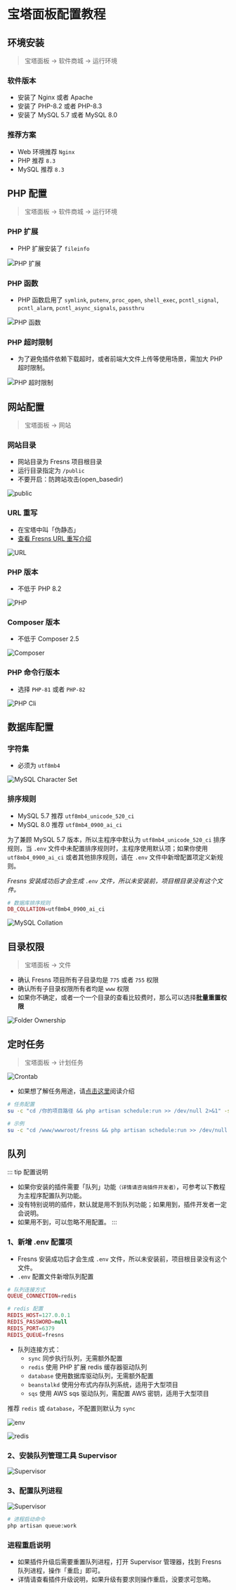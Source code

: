 # 宝塔面板配置教程

## 环境安装

> 宝塔面板 -> 软件商城 -> 运行环境

### 软件版本

- 安装了 Nginx 或者 Apache
- 安装了 PHP-8.2 或者 PHP-8.3
- 安装了 MySQL 5.7 或者 MySQL 8.0

### 推荐方案

- Web 环境推荐 `Nginx`
- PHP 推荐 `8.3`
- MySQL 推荐 `8.3`

## PHP 配置

> 宝塔面板 -> 软件商城 -> 运行环境

### PHP 扩展

- PHP 扩展安装了 `fileinfo`

![PHP 扩展](https://assets.fresns.com/images/wikis/guides/baota-php-extensions.png)

### PHP 函数

- PHP 函数启用了 `symlink`, `putenv`, `proc_open`, `shell_exec`, `pcntl_signal`, `pcntl_alarm`, `pcntl_async_signals`, `passthru`

![PHP 函数](https://assets.fresns.com/images/wikis/guides/baota-php-functions.png)

### PHP 超时限制

- 为了避免插件依赖下载超时，或者前端大文件上传等使用场景，需加大 PHP 超时限制。

![PHP 超时限制](https://assets.fresns.com/images/wikis/guides/baota-php-timeout.png)

## 网站配置

> 宝塔面板 -> 网站

### 网站目录

- 网站目录为 Fresns 项目根目录
- 运行目录指定为 `/public`
- 不要开启：防跨站攻击(open_basedir)

![public](https://assets.fresns.com/images/wikis/guides/baota-website-directory.png)

### URL 重写

- 在宝塔中叫「伪静态」
- [查看 Fresns URL 重写介绍](../guide/install.md#url-重写)

![URL](https://assets.fresns.com/images/wikis/guides/baota-url-rewriting.png)

### PHP 版本

- 不低于 PHP 8.2

![PHP](https://assets.fresns.com/images/wikis/guides/baota-php-version.png)

### Composer 版本

- 不低于 Composer 2.5

![Composer](https://assets.fresns.com/images/wikis/guides/baota-composer-version.png)

### PHP 命令行版本

- 选择 `PHP-81` 或者 `PHP-82`

![PHP Cli](https://assets.fresns.com/images/wikis/guides/baota-php-cli.png)

## 数据库配置

### 字符集

- 必须为 `utf8mb4`

![MySQL Character Set](https://assets.fresns.com/images/wikis/guides/baota-mysql-character-set.png)

### 排序规则

- MySQL 5.7 推荐 `utf8mb4_unicode_520_ci`
- MySQL 8.0 推荐 `utf8mb4_0900_ai_ci`

为了兼顾 MySQL 5.7 版本，所以主程序中默认为 `utf8mb4_unicode_520_ci` 排序规则，当 `.env` 文件中未配置排序规则时，主程序使用默认项；如果你使用 `utf8mb4_0900_ai_ci` 或者其他排序规则，请在 `.env` 文件中新增配置项定义新规则。

*Fresns 安装成功后才会生成 `.env` 文件，所以未安装前，项目根目录没有这个文件。*

```php
# 数据库排序规则
DB_COLLATION=utf8mb4_0900_ai_ci
```

![MySQL Collation](https://assets.fresns.com/images/wikis/guides/mysql-collation.png)

## 目录权限

> 宝塔面板 -> 文件

- 确认 Fresns 项目所有子目录均是 `775` 或者 `755` 权限
- 确认所有子目录权限所有者均是 `www` 权限
- 如果你不确定，或者一个一个目录的查看比较费时，那么可以选择**批量重置权限**

![Folder Ownership](https://assets.fresns.com/images/wikis/guides/baota-folder-ownership.png)

## 定时任务

> 宝塔面板 -> 计划任务

![Crontab](https://assets.fresns.com/images/wikis/guides/baota-crontab.png)

- 如果想了解任务用途，请[点击这里](../guide/configs.md#任务调度)阅读介绍

```sh
# 任务配置
su -c "cd /你的项目路径 && php artisan schedule:run >> /dev/null 2>&1" -s /bin/sh 所有者

# 示例
su -c "cd /www/wwwroot/fresns && php artisan schedule:run >> /dev/null 2>&1" -s /bin/sh www
```

## 队列

::: tip 配置说明
- 如果你安装的插件需要「队列」功能`（详情请咨询插件开发者）`，可参考以下教程为主程序配置队列功能。
- 没有特别说明的插件，默认就是用不到队列功能；如果用到，插件开发者一定会说明。
- 如果用不到，可以忽略不用配置。
:::

### 1、新增 .env 配置项

- Fresns 安装成功后才会生成 `.env` 文件，所以未安装前，项目根目录没有这个文件。
- `.env` 配置文件新增队列配置

```php
# 队列连接方式
QUEUE_CONNECTION=redis

# redis 配置
REDIS_HOST=127.0.0.1
REDIS_PASSWORD=null
REDIS_PORT=6379
REDIS_QUEUE=fresns
```

- 队列连接方式：
    - `sync` 同步执行队列，无需额外配置
    - `redis` 使用 PHP 扩展 redis 缓存器驱动队列
    - `database` 使用数据库驱动队列，无需额外配置
    - `beanstalkd` 使用分布式内存队列系统，适用于大型项目
    - `sqs` 使用 AWS sqs 驱动队列，需配置 AWS 密钥，适用于大型项目

推荐 `redis` 或 `database`，不配置则默认为 `sync`

![env](https://assets.fresns.com/images/wikis/guides/baota-queue-env.png)

![redis](https://assets.fresns.com/images/wikis/guides/baota-queue-redis.png)

### 2、安装队列管理工具 Supervisor

![Supervisor](https://assets.fresns.com/images/wikis/guides/baota-supervisor.png)

### 3、配置队列进程

![Supervisor](https://assets.fresns.com/images/wikis/guides/baota-queue-process.png)

```sh
# 进程启动命令
php artisan queue:work
```

### 进程重启说明

- 如果插件升级后需要重置队列进程，打开 Supervisor 管理器，找到 Fresns 队列进程，操作「重启」即可。
- 详情请查看插件升级说明，如果升级有要求则操作重启，没要求可忽略。
